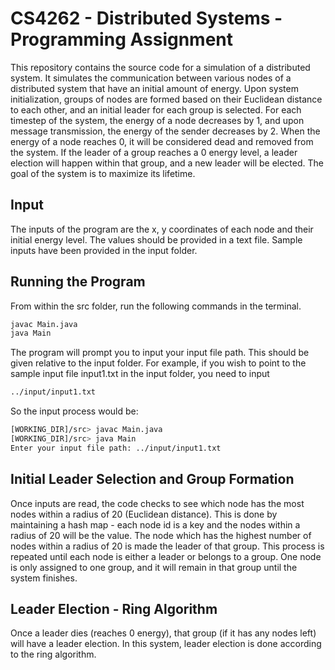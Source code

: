 # CS4262 - Distributed Systems - Programming Assignment

This repository contains the source code for a simulation of a distributed system.
It simulates the communication between various nodes of a distributed system that have
an initial amount of energy. Upon system initialization, groups of nodes are formed based on
their Euclidean distance to each other, and an initial leader for each group is selected. For each
timestep of the system, the energy of a node decreases by 1, and upon message transmission, the energy of
the sender decreases by 2. When the energy of a node reaches 0, it will be considered dead and removed from the system.
If the leader of a group reaches a 0 energy level, a leader election will happen within that group, and a new leader will
be elected.
The goal of the system is to maximize its lifetime.

## Input

The inputs of the program are the x, y coordinates of each node and their initial energy level. The values should be
provided in a text file.
Sample inputs have been provided in the input folder.

## Running the Program

From within the src folder, run the following commands in the terminal.

```bash
javac Main.java
java Main
```

The program will prompt you to input your input file path. This should be given relative to the input folder. For
example, if you wish to point to the sample input file input1.txt in the input folder,
you need to input

```bash
../input/input1.txt
```

So the input process would be:

```bash
[WORKING_DIR]/src> javac Main.java
[WORKING_DIR]/src> java Main
Enter your input file path: ../input/input1.txt
```

## Initial Leader Selection and Group Formation

Once inputs are read, the code checks to see which node has the most nodes within a radius of 20 (Euclidean distance).
This is done by maintaining a hash map - each node id is a key and the nodes within a radius of 20 will be the value.
The node which has the highest number of nodes within a radius of 20 is made the leader of that group. This process is
repeated until each node is either a leader or belongs to a group. One node is only assigned to one group, and it will
remain in
that group until the system finishes.

## Leader Election - Ring Algorithm

Once a leader dies (reaches 0 energy), that group (if it has any nodes left) will have a leader election. In this
system, leader election is done according to the ring algorithm.

